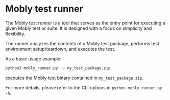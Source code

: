# Mobly test runner

The Mobly test runner is a tool that serves as the entry point for executing a
given Mobly test or suite. It is designed with a focus on simplicity and 
flexibility. 

The runner analyzes the contents of a Mobly test package, performs test 
environment setup/teardown, and executes the test.

As a basic usage example:

```bash
python3 mobly_runner.py -p my_test_package.zip 
```

executes the Mobly test binary contained in `my_test_package.zip`.

For more details, please refer to the CLI options in `python mobly_runner.py -h`.

